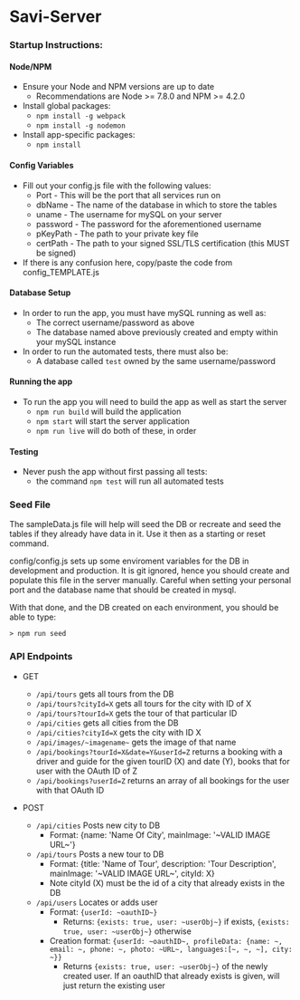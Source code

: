 # Savi-Server

### Startup Instructions:
#### Node/NPM
  - Ensure your Node and NPM versions are up to date
    - Recommendations are Node >= 7.8.0 and NPM >= 4.2.0
  - Install global packages:
    - `npm install -g webpack`
    - `npm install -g nodemon`
  - Install app-specific packages:
    - `npm install`

#### Config Variables
  - Fill out your config.js file with the following values:
    - Port - This will be the port that all services run on
    - dbName - The name of the database in which to store the tables
    - uname - The username for mySQL on your server
    - password - The password for the aforementioned username
    - pKeyPath - The path to your private key file
    - certPath - The path to your signed SSL/TLS certification (this MUST be signed)
  - If there is any confusion here, copy/paste the code from config_TEMPLATE.js

#### Database Setup
  - In order to run the app, you must have mySQL running as well as:
    - The correct username/password as above
    - The database named above previously created and empty within your mySQL instance
  - In order to run the automated tests, there must also be:
    - A database called `test` owned by the same username/password

#### Running the app
  - To run the app you will need to build the app as well as start the server
    - `npm run build` will build the application
    - `npm start` will start the server application
    - `npm run live` will do both of these, in order

#### Testing
  - Never push the app without first passing all tests:
    - the command `npm test` will run all automated tests

### Seed File

The sampleData.js file will help will seed the DB or recreate and seed the tables if they already have data in it. Use it then as a starting or reset command.

config/config.js sets up some enviroment variables for the DB in development and production. It is git ignored, hence you should create and populate this file in the server manually. Careful when setting your personal port and the database name that should be created in mysql.

With that done, and the DB created on each environment, you should be able to type:

```> npm run seed```


### API Endpoints
- GET
  - `/api/tours` gets all tours from the DB
  - `/api/tours?cityId=X` gets all tours for the city with ID of X
  - `/api/tours?tourId=X` gets the tour of that particular ID
  - `/api/cities` gets all cities from the DB
  - `/api/cities?cityId=X` gets the city with ID X
  - `/api/images/~imagename~` gets the image of that name
  - `/api/bookings?tourId=X&date=Y&userId=Z` returns a booking with a driver and guide for the given tourID (X) and date (Y), books that for user with the OAuth ID of Z
  - `/api/bookings?userId=Z` returns an array of all bookings for the user with that OAuth ID

- POST
  - `/api/cities` Posts new city to DB
    - Format: {name: 'Name Of City', mainImage: '~VALID IMAGE URL~'}
  - `/api/tours` Posts a new tour to DB
    - Format: {title: 'Name of Tour', description: 'Tour Description', mainImage: '~VALID IMAGE URL~', cityId: X}
    - Note cityId (X) must be the id of a city that already exists in the DB
  - `/api/users` Locates or adds user
    - Format: `{userId: ~oauthID~}`
      - Returns: `{exists: true, user: ~userObj~}` if exists, `{exists: true, user: ~userObj~}` otherwise
    - Creation format: `{userId: ~oauthID~, profileData: {name: ~, email: ~, phone: ~, photo: ~URL~, languages:[~, ~, ~], city: ~}}`
      - Returns `{exists: true, user: ~userObj~}` of the newly created user. If an oauthID that already exists is given, will just return the existing user
